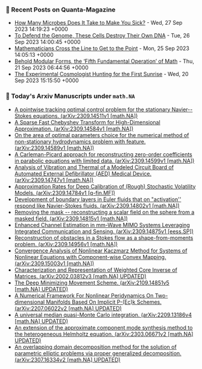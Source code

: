 ### 📝 Recent Posts on Quanta-Magazine
<!-- quanta starts -->
* <a href="https://www.quantamagazine.org/how-many-microbes-does-it-take-to-make-you-sick-20230927/">How Many Microbes Does It Take to Make You Sick?</a> - Wed, 27 Sep 2023 14:19:23 +0000
* <a href="https://www.quantamagazine.org/to-defend-the-genome-these-cells-destroy-their-own-dna-20230926/">To Defend the Genome, These Cells Destroy Their Own DNA</a> - Tue, 26 Sep 2023 14:00:45 +0000
* <a href="https://www.quantamagazine.org/mathematicians-cross-the-line-to-get-to-the-point-20230925/">Mathematicians Cross the Line to Get to the Point</a> - Mon, 25 Sep 2023 14:05:13 +0000
* <a href="https://www.quantamagazine.org/behold-modular-forms-the-fifth-fundamental-operation-of-math-20230921/">Behold Modular Forms, the ‘Fifth Fundamental Operation’ of Math</a> - Thu, 21 Sep 2023 06:44:56 +0000
* <a href="https://www.quantamagazine.org/the-experimental-cosmologist-hunting-for-the-first-sunrise-20230920/">The Experimental Cosmologist Hunting for the First Sunrise</a> - Wed, 20 Sep 2023 15:15:50 +0000
<!-- quanta ends -->
### 📝 Today's Arxiv Manuscripts under ``math.NA``
<!-- arxiv-math-na starts -->
* <a href="http://arxiv.org/abs/2309.14511">A pointwise tracking optimal control problem for the stationary Navier--Stokes equations. (arXiv:2309.14511v1 [math.NA])</a>
* <a href="http://arxiv.org/abs/2309.14584">A Sparse Fast Chebyshev Transform for High-Dimensional Approximation. (arXiv:2309.14584v1 [math.NA])</a>
* <a href="http://arxiv.org/abs/2309.14589">On the area of optimal parameters choice for the numerical method of non-stationary hydrodynamics problem with feature. (arXiv:2309.14589v1 [math.NA])</a>
* <a href="http://arxiv.org/abs/2309.14599">A Carleman-Picard approach for reconstructing zero-order coefficients in parabolic equations with limited data. (arXiv:2309.14599v1 [math.NA])</a>
* <a href="http://arxiv.org/abs/2309.14747">Analysis of Vibration and Thermal of a Modeled Circuit Board of Automated External Defibrillator (AED) Medical Device. (arXiv:2309.14747v1 [math.NA])</a>
* <a href="http://arxiv.org/abs/2309.14784">Approximation Rates for Deep Calibration of (Rough) Stochastic Volatility Models. (arXiv:2309.14784v1 [q-fin.MF])</a>
* <a href="http://arxiv.org/abs/2309.14802">Development of boundary layers in Euler fluids that on "activation'' respond like Navier-Stokes fluids. (arXiv:2309.14802v1 [math.NA])</a>
* <a href="http://arxiv.org/abs/2309.14815">Removing the mask -- reconstructing a scalar field on the sphere from a masked field. (arXiv:2309.14815v1 [math.NA])</a>
* <a href="http://arxiv.org/abs/2309.14875">Enhanced Channel Estimation in mm-Wave MIMO Systems Leveraging Integrated Communication and Sensing. (arXiv:2309.14875v1 [eess.SP])</a>
* <a href="http://arxiv.org/abs/2309.14956">Reconstruction of obstacles in a Stokes flow as a shape-from-moments problem. (arXiv:2309.14956v1 [math.NA])</a>
* <a href="http://arxiv.org/abs/2309.15003">Convergence Analysis of Nonlinear Kaczmarz Method for Systems of Nonlinear Equations with Component-wise Convex Mapping. (arXiv:2309.15003v1 [math.NA])</a>
* <a href="http://arxiv.org/abs/2002.03812">Characterization and Representation of Weighted Core Inverse of Matrices. (arXiv:2002.03812v3 [math.NA] UPDATED)</a>
* <a href="http://arxiv.org/abs/2109.14851">The Deep Minimizing Movement Scheme. (arXiv:2109.14851v5 [math.NA] UPDATED)</a>
* <a href="http://arxiv.org/abs/2207.06022">A Numerical Framework For Nonlinear Peridynamics On Two-dimensional Manifolds Based On Implicit P-(Ec)k Schemes. (arXiv:2207.06022v2 [math.NA] UPDATED)</a>
* <a href="http://arxiv.org/abs/2209.13186">A universal median quasi-Monte Carlo integration. (arXiv:2209.13186v4 [math.NA] UPDATED)</a>
* <a href="http://arxiv.org/abs/2303.06671">An extension of the approximate component mode synthesis method to the heterogeneous Helmholtz equation. (arXiv:2303.06671v2 [math.NA] UPDATED)</a>
* <a href="http://arxiv.org/abs/2307.16334">An overlapping domain decomposition method for the solution of parametric elliptic problems via proper generalized decomposition. (arXiv:2307.16334v2 [math.NA] UPDATED)</a>
<!-- arxiv-math-na ends -->
